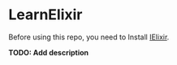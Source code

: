 # LearnElixir

Before using this repo, you need to Install [IElixir](https://github.com/pprzetacznik/IElixir).

**TODO: Add description**
